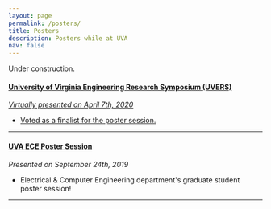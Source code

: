 ```yaml
---
layout: page
permalink: /posters/
title: Posters
description: Posters while at UVA
nav: false
---
```


Under construction.


<h4><b><a href="https://paulbonczek.github.io/assets/pdf/2020_UVERS.pdf" >University of Virginia Engineering Research Symposium (UVERS)</b></h4> 
<i>Virtually presented on April 7th, 2020</i>

<ul>
  <li>Voted as a finalist for the poster session.</li>
</ul>

<!-- <hr width="500px;" color="#828282" size="10"> -->
<hr color="#828282">

<h4><b><a href="https://paulbonczek.github.io/assets/pdf/2019_ECE_UVA.pdf" >UVA ECE Poster Session</a></b></h4> 
<i>Presented on September 24th, 2019</i>

<ul>
  <li>Electrical & Computer Engineering department's graduate student poster session!</li>
</ul>

<hr color="#828282">
